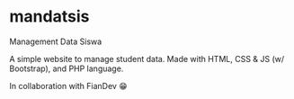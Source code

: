 # mandatsis
Management Data Siswa

A simple website to manage student data. Made with HTML, CSS & JS (w/ Bootstrap), and PHP language.

In collaboration with FianDev 😁
